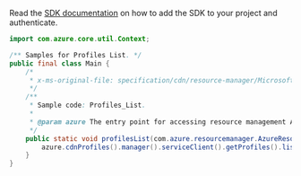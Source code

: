 Read the [SDK documentation](https://github.com/Azure/azure-sdk-for-java/blob/azure-resourcemanager_2.13.0/sdk/resourcemanager/azure-resourcemanager/README.md) on how to add the SDK to your project and authenticate.

```java
import com.azure.core.util.Context;

/** Samples for Profiles List. */
public final class Main {
    /*
     * x-ms-original-file: specification/cdn/resource-manager/Microsoft.Cdn/stable/2021-06-01/examples/Profiles_List.json
     */
    /**
     * Sample code: Profiles_List.
     *
     * @param azure The entry point for accessing resource management APIs in Azure.
     */
    public static void profilesList(com.azure.resourcemanager.AzureResourceManager azure) {
        azure.cdnProfiles().manager().serviceClient().getProfiles().list(Context.NONE);
    }
}
```
